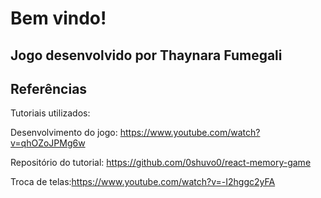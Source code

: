 # Bem vindo! 

## Jogo desenvolvido por Thaynara Fumegali

## Referências
Tutoriais utilizados: 

Desenvolvimento do jogo: https://www.youtube.com/watch?v=qhOZoJPMg6w

Repositório do tutorial: https://github.com/0shuvo0/react-memory-game

Troca de telas:https://www.youtube.com/watch?v=-I2hggc2yFA
